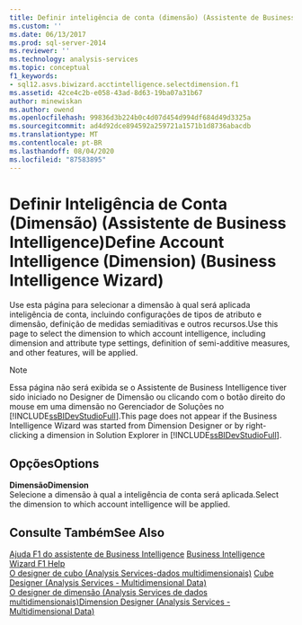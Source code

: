 ```yaml
---
title: Definir inteligência de conta (dimensão) (Assistente de Business Intelligence) | Microsoft Docs
ms.custom: ''
ms.date: 06/13/2017
ms.prod: sql-server-2014
ms.reviewer: ''
ms.technology: analysis-services
ms.topic: conceptual
f1_keywords:
- sql12.asvs.biwizard.acctintelligence.selectdimension.f1
ms.assetid: 42ce4c2b-e058-43ad-8d63-19ba07a31b67
author: minewiskan
ms.author: owend
ms.openlocfilehash: 99836d3b224b0c4d07d454d994df684d49d3325a
ms.sourcegitcommit: ad4d92dce894592a259721a1571b1d8736abacdb
ms.translationtype: MT
ms.contentlocale: pt-BR
ms.lasthandoff: 08/04/2020
ms.locfileid: "87583895"
---
```

# <a name="define-account-intelligence-dimension-business-intelligence-wizard"></a><span data-ttu-id="c5b8b-102">Definir Inteligência de Conta (Dimensão) (Assistente de Business Intelligence)</span><span class="sxs-lookup"><span data-stu-id="c5b8b-102">Define Account Intelligence (Dimension) (Business Intelligence Wizard)</span></span>
  <span data-ttu-id="c5b8b-103">Use esta página para selecionar a dimensão à qual será aplicada inteligência de conta, incluindo configurações de tipos de atributo e dimensão, definição de medidas semiaditivas e outros recursos.</span><span class="sxs-lookup"><span data-stu-id="c5b8b-103">Use this page to select the dimension to which account intelligence, including dimension and attribute type settings, definition of semi-additive measures, and other features, will be applied.</span></span>  
  
> [!NOTE]  
>  <span data-ttu-id="c5b8b-104">Essa página não será exibida se o Assistente de Business Intelligence tiver sido iniciado no Designer de Dimensão ou clicando com o botão direito do mouse em uma dimensão no Gerenciador de Soluções no [!INCLUDE[ssBIDevStudioFull](../includes/ssbidevstudiofull-md.md)].</span><span class="sxs-lookup"><span data-stu-id="c5b8b-104">This page does not appear if the Business Intelligence Wizard was started from Dimension Designer or by right-clicking a dimension in Solution Explorer in [!INCLUDE[ssBIDevStudioFull](../includes/ssbidevstudiofull-md.md)].</span></span>  
  
## <a name="options"></a><span data-ttu-id="c5b8b-105">Opções</span><span class="sxs-lookup"><span data-stu-id="c5b8b-105">Options</span></span>  
 <span data-ttu-id="c5b8b-106">**Dimensão**</span><span class="sxs-lookup"><span data-stu-id="c5b8b-106">**Dimension**</span></span>  
 <span data-ttu-id="c5b8b-107">Selecione a dimensão à qual a inteligência de conta será aplicada.</span><span class="sxs-lookup"><span data-stu-id="c5b8b-107">Select the dimension to which account intelligence will be applied.</span></span>  
  
## <a name="see-also"></a><span data-ttu-id="c5b8b-108">Consulte Também</span><span class="sxs-lookup"><span data-stu-id="c5b8b-108">See Also</span></span>  
 <span data-ttu-id="c5b8b-109">[Ajuda F1 do assistente de Business Intelligence](business-intelligence-wizard-f1-help.md) </span><span class="sxs-lookup"><span data-stu-id="c5b8b-109">[Business Intelligence Wizard F1 Help](business-intelligence-wizard-f1-help.md) </span></span>  
 <span data-ttu-id="c5b8b-110">[O designer de cubo &#40;Analysis Services-dados multidimensionais&#41;](cube-designer-analysis-services-multidimensional-data.md) </span><span class="sxs-lookup"><span data-stu-id="c5b8b-110">[Cube Designer &#40;Analysis Services - Multidimensional Data&#41;](cube-designer-analysis-services-multidimensional-data.md) </span></span>  
 [<span data-ttu-id="c5b8b-111">O designer de dimensão &#40;Analysis Services de dados multidimensionais&#41;</span><span class="sxs-lookup"><span data-stu-id="c5b8b-111">Dimension Designer &#40;Analysis Services - Multidimensional Data&#41;</span></span>](dimension-designer-analysis-services-multidimensional-data.md)  
  
  
